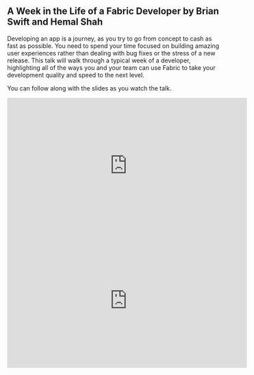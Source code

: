 <!--
{
"name" : "week-in-life",
"version" : "0.0.1",
"title" : "A Week in the Life of a Fabric Developer by Brian Swift and Hemal Shah",
"description" : "Developing an app is a journey, as you try to go from concept to cash as fast as possible. You need to spend your time focused on building amazing user experiences rather than dealing with bug fixes or the stress of a new release.",
"freshnessDate" : 2015-11-01,
"homepage" : "https://dev.twitter.com/flight/2015",
"canonicalSource" : "https://dev.twitter.com/flight/2015",
"license" : "All Rights Reserved"
}
-->


<!-- @section -->

## A Week in the Life of a Fabric Developer by Brian Swift and Hemal Shah

Developing an app is a journey, as you try to go from concept to cash as fast as possible. You need to spend your time focused on building amazing user experiences rather than dealing with bug fixes or the stress of a new release. This talk will walk through a typical week of a developer, highlighting all of the ways you and your team can use Fabric to take your development quality and speed to the next level.

You can follow along with the slides as you watch the talk.

<iframe width="560" height="315" src="https://www.youtube.com/embed/fzT-GVvqNx4" frameborder="0" allowfullscreen></iframe>

<iframe width="560" height="315" src="https://g.twimg.com/dev/flight/2015/keynotes/Flight2015-Hermal_and_Swift-Fabric_a_Week.pdf" frameborder="0" allowfullscreen></iframe>
